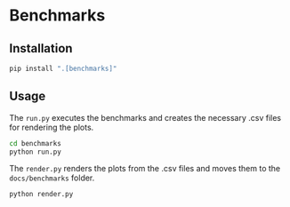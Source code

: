 # Benchmarks

## Installation
```sh
pip install ".[benchmarks]"
```

## Usage
The `run.py` executes the benchmarks and creates the necessary .csv files for rendering the plots.
```sh
cd benchmarks
python run.py
```
The `render.py` renders the plots from the .csv files and moves them to the `docs/benchmarks` folder.
```sh
python render.py
```
